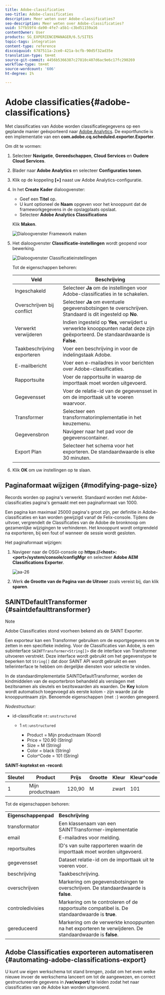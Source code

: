 ```yaml
---
title: Adobe-classificaties
seo-title: Adobe-classificaties
description: Meer weten over Adobe-classificaties?
seo-description: Meer weten over Adobe-classificaties?
uuid: 57fb59f4-da90-4fe7-a5b1-c3bd51159a16
contentOwner: User
products: SG_EXPERIENCEMANAGER/6.5/SITES
topic-tags: integration
content-type: reference
discoiquuid: 6787511a-2ce0-421a-bcfb-90d5f32ad35e
translation-type: tm+mt
source-git-commit: 4456b5366387c27810c407d6ac9e6c17fc290269
workflow-type: tm+mt
source-wordcount: '606'
ht-degree: 1%

---
```



# Adobe classificaties{#adobe-classifications}

Met classificaties van Adobe worden classificatiegegevens op een geplande manier geëxporteerd naar [Adobe Analytics](/help/sites-administering/adobeanalytics.md). De exportfunctie is een implementatie van een **com.adobe.cq.scheduled.exporter.Exporter**.

Om dit te vormen:

1. Selecteer **Navigatie**, **Gereedschappen**, **Cloud Services** en **Oudere Cloud Services**.
1. Blader naar **Adobe Analytics** en selecteer **Configuraties tonen**.
1. Klik op de koppeling **[+]** naast uw Adobe Analytics-configuratie.

1. In het **Create Kader** dialoogvenster:

   * Geef een **Titel** op.
   * U kunt optioneel de **Naam** opgeven voor het knooppunt dat de frameworkgegevens in de opslagplaats opslaat.
   * Selecteer **Adobe Analytics Classifications**

   Klik **Maken**.

   ![Dialoogvenster Framework maken](assets/aa-25.png)

1. Het dialoogvenster **Classificatie-instellingen** wordt geopend voor bewerking.

   ![Dialoogvenster Classificatieinstellingen](assets/aa-classifications-settings.png)

   Tot de eigenschappen behoren:

   | **Veld** | **Beschrijving** |
   |---|---|
   | Ingeschakeld | Selecteer **Ja** om de instellingen voor Adobe-classificaties in te schakelen. |
   | Overschrijven bij conflict | Selecteer **Ja** om eventuele gegevensbotsingen te overschrijven. Standaard is dit ingesteld op **No**. |
   | Verwerkt verwijderen | Indien ingesteld op **Yes**, verwijdert u verwerkte knooppunten nadat deze zijn geëxporteerd. De standaardwaarde is **False**. |
   | Taakbeschrijving exporteren | Voer een beschrijving in voor de indelingstaak Adobe. |
   | E-mailbericht | Voer een e-mailadres in voor berichten over Adobe-classificaties. |
   | Rapportsuite | Voer de rapportsuite in waarop de importtaak moet worden uitgevoerd. |
   | Gegevensset | Voer de relatie-id van de gegevensset in om de importtaak uit te voeren waarvoor. |
   | Transformer | Selecteer een transformatorimplementatie in het keuzemenu. |
   | Gegevensbron | Navigeer naar het pad voor de gegevenscontainer. |
   | Export Plan | Selecteer het schema voor het exporteren. De standaardwaarde is elke 30 minuten. |

1. Klik **OK** om uw instellingen op te slaan.

## Paginaformaat wijzigen {#modifying-page-size}

Records worden op pagina&#39;s verwerkt. Standaard worden met Adobe-classificaties pagina&#39;s gemaakt met een paginaformaat van 1000.

Een pagina kan maximaal 25000 pagina&#39;s groot zijn, per definitie in Adobe-classificaties en kan worden gewijzigd vanaf de Felix-console. Tijdens de uitvoer, vergrendelt de Classificaties van de Adobe de bronknoop om gezamenlijke wijzigingen te verhinderen. Het knooppunt wordt ontgrendeld na exporteren, bij een fout of wanneer de sessie wordt gesloten.

Het paginaformaat wijzigen:

1. Navigeer naar de OSGI-console op **https://&lt;host>:&lt;port>/system/console/configMgr** en selecteer **Adobe AEM Classifications Exporter**.

   ![aa-26](assets/aa-26.png)

1. Werk **de Grootte van de Pagina van de Uitvoer** zoals vereist bij, dan klik **sparen**.

## SAINTDefaultTransformer {#saintdefaulttransformer}

>[!NOTE]
>
>Adobe Classificaties stond voorheen bekend als de SAINT Exporter.

Een exporteur kan een Transformer gebruiken om de exportgegevens om te zetten in een specifieke indeling. Voor de Classificaties van Adobe, is een subinterface `SAINTTransformer<String[]>` die de interface van Transformer uitvoeren verstrekt. Deze interface wordt gebruikt om het gegevenstype te beperken tot `String[]` dat door SAINT API wordt gebruikt en een tellerinterface te hebben om dergelijke diensten voor selectie te vinden.

In de standaardimplementatie SAINTDefaultTransformer, worden de kindmiddelen van de exporterbron behandeld als verslagen met bezitsnamen als sleutels en bezitswaarden als waarden. De **Key** kolom wordt automatisch toegevoegd als eerste kolom - zijn waarde zal de knooppuntnaam zijn. Benoemde eigenschappen (met `:`) worden genegeerd.

*Nodestructuur:*

* id-classificatie `nt:unstructured`

   * 1 `nt:unstructured`

      * Product = Mijn productnaam (Koord)
      * Price = 120.90 (String)
      * Size = M (String)
      * Color = black (String)
      * Color^Code = 101 (String)

**SAINT-koptekst en -record:**

| **Sleutel** | **Product** | **Prijs** | **Grootte** | **Kleur** | **Kleur^code** |
|---|---|---|---|---|---|
| 1 | Mijn productnaam | 120,90 | M | zwart | 101 |

Tot de eigenschappen behoren:

<table>
 <tbody>
  <tr>
   <td><strong>Eigenschappenpad</strong></td>
   <td><strong>Beschrijving</strong></td>
  </tr>
  <tr>
   <td>transformator</td>
   <td>Een klassenaam van een SAINTTransformer-implementatie</td>
  </tr>
  <tr>
   <td>email</td>
   <td>E-mailadres voor melding.</td>
  </tr>
  <tr>
   <td>reportsuites</td>
   <td>ID's van suite rapporteren waarin de importtaak moet worden uitgevoerd. </td>
  </tr>
  <tr>
   <td>gegevensset</td>
   <td>Dataset relatie-id om de importtaak uit te voeren voor. </td>
  </tr>
  <tr>
   <td>beschrijving</td>
   <td>Taakbeschrijving. <br /> </td>
  </tr>
  <tr>
   <td>overschrijven</td>
   <td>Markering om gegevensbotsingen te overschrijven. De standaardwaarde is <strong>false</strong>.</td>
  </tr>
  <tr>
   <td>controledivisies</td>
   <td>Markering om te controleren of de rapportsuite compatibel is. De standaardwaarde is <strong>true</strong>.</td>
  </tr>
  <tr>
   <td>gereduceerd</td>
   <td>Markering om de verwerkte knooppunten na het exporteren te verwijderen. De standaardwaarde is <strong>false</strong>.</td>
  </tr>
 </tbody>
</table>

## Adobe Classificaties exporteren automatiseren {#automating-adobe-classifications-export}

U kunt uw eigen werkschema tot stand brengen, zodat om het even welke nieuwe invoer de werkschema lanceert om tot de aangewezen, en correct gestructureerde gegevens in **/var/export/** te leiden zodat het naar classificaties van de Adobe kan worden uitgevoerd.
